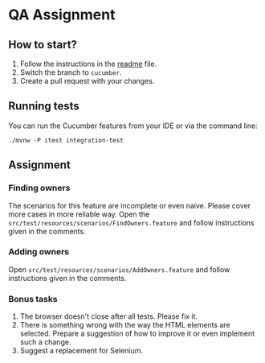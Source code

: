# QA Assignment

## How to start?
1. Follow the instructions in the [readme](readme.md) file.
2. Switch the branch to `cucumber`.
3. Create a pull request with your changes.

## Running tests
You can run the Cucumber features from your IDE or via the command line:
```shell
./mvnw -P itest integration-test
```

## Assignment

### Finding owners
The scenarios for this feature are incomplete or even naive. Please cover more cases in more reliable way.
Open the `src/test/resources/scenarios/FindOwners.feature` and follow instructions given in the comments.

### Adding owners
Open `src/test/resources/scenarios/AddOwners.feature` and follow instructions given in the comments.

### Bonus tasks
1. The browser doesn't close after all tests. Please fix it.
2. There is something wrong with the way the HTML elements are selected.
   Prepare a suggestion of how to improve it or even implement such a change.
3. Suggest a replacement for Selenium.
